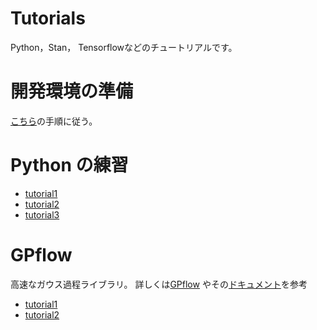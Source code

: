 # Tutorials

Python，Stan， Tensorflowなどのチュートリアルです。

# 開発環境の準備

[こちら](prep/prep.md)の手順に従う。

# Python の練習

+ [tutorial1](Python/tutorial1.ipynb)
+ [tutorial2](Python/tutorial1.ipynb)
+ [tutorial3](Python/tutorial1.ipynb)

# GPflow

高速なガウス過程ライブラリ。
詳しくは[GPflow](https://github.com/GPflow/GPflow)
やその[ドキュメント](http://gpflow.readthedocs.io/en/latest/)を参考

+ [tutorial1](GPflow/VGP_tutorial_positive.ipynb)
+ [tutorial2](GPflow/VGP_tutorial_robust.ipynb)
